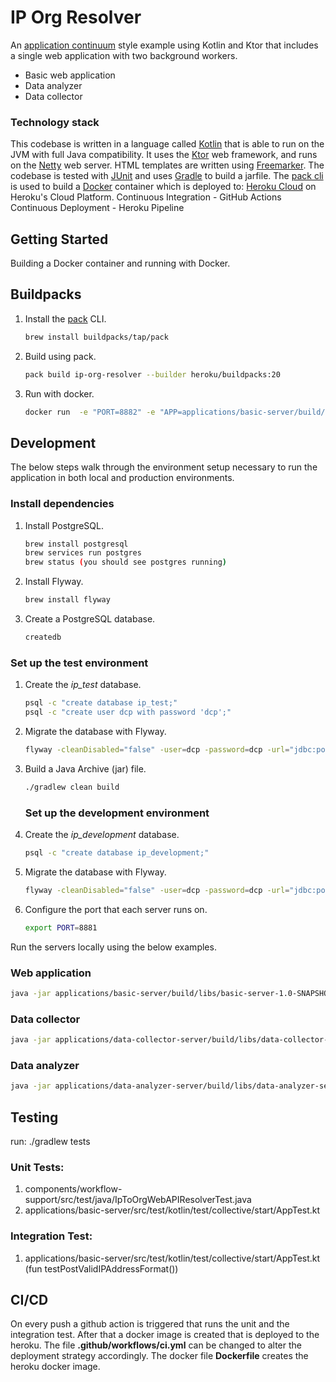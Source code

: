 # IP Org Resolver

An [application continuum](https://www.appcontinuum.io/) style example using Kotlin and Ktor
that includes a single web application with two background workers.

* Basic web application
* Data analyzer
* Data collector

### Technology stack

This codebase is written in a language called [Kotlin](https://kotlinlang.org) that is able to run on the JVM with full
Java compatibility.
It uses the [Ktor](https://ktor.io) web framework, and runs on the [Netty](https://netty.io/) web server.
HTML templates are written using [Freemarker](https://freemarker.apache.org).
The codebase is tested with [JUnit](https://junit.org/) and uses [Gradle](https://gradle.org) to build a jarfile.
The [pack cli](https://buildpacks.io/docs/tools/pack/) is used to build a [Docker](https://www.docker.com/) container 
which is deployed to:
[Heroku Cloud](https://dashboard.heroku.com) on Heroku's Cloud Platform.
Continuous Integration - GitHub Actions
Continuous Deployment - Heroku Pipeline


## Getting Started

Building a Docker container and running with Docker.

## Buildpacks

1.  Install the [pack](https://buildpacks.io/docs/tools/pack/) CLI.
    ```bash
    brew install buildpacks/tap/pack
    ```

1.  Build using pack.
    ```bash
    pack build ip-org-resolver --builder heroku/buildpacks:20
    ```

1.  Run with docker.
    ```bash
    docker run  -e "PORT=8882" -e "APP=applications/basic-server/build/libs/basic-server-1.0-SNAPSHOT.jar" ip-org-resolver
    ```

## Development
The below steps walk through the environment setup necessary to run the application in both local and production
environments.

### Install dependencies

1. Install PostgreSQL.

   ```bash
   brew install postgresql
   brew services run postgres
   brew status (you should see postgres running)
   ```

1. Install Flyway.

   ```bash
   brew install flyway
   ```

1. Create a PostgreSQL database.

   ```bash
   createdb
   ```

### Set up the test environment

1. Create the _ip_test_ database.

   ```bash
   psql -c "create database ip_test;"
   psql -c "create user dcp with password 'dcp';"
   ```

1. Migrate the database with Flyway.

   ```bash
   flyway -cleanDisabled="false" -user=dcp -password=dcp -url="jdbc:postgresql://localhost:5432/ip_test" -locations=filesystem:databases/iporg clean migrate
   ```


1.  Build a Java Archive (jar) file.
    ```bash
    ./gradlew clean build
    ```
    ### Set up the development environment

1. Create the _ip_development_ database.

   ```bash
   psql -c "create database ip_development;"
   ```

1. Migrate the database with Flyway.

   ```bash
   flyway -cleanDisabled="false" -user=dcp -password=dcp -url="jdbc:postgresql://localhost:5432/ip_development" -locations=filesystem:databases/iporg clean migrate
   ```

1.  Configure the port that each server runs on.
    ```bash
    export PORT=8881
    ```

Run the servers locally using the below examples.

### Web application

```bash
java -jar applications/basic-server/build/libs/basic-server-1.0-SNAPSHOT.jar
```

### Data collector

```bash
java -jar applications/data-collector-server/build/libs/data-collector-server-1.0-SNAPSHOT.jar
```

### Data analyzer

```bash
java -jar applications/data-analyzer-server/build/libs/data-analyzer-server-1.0-SNAPSHOT.jar
```
## Testing
run:
./gradlew tests
### Unit Tests:
1.  components/workflow-support/src/test/java/IpToOrgWebAPIResolverTest.java
2. applications/basic-server/src/test/kotlin/test/collective/start/AppTest.kt

### Integration Test:
1.  applications/basic-server/src/test/kotlin/test/collective/start/AppTest.kt (fun testPostValidIPAddressFormat())

## CI/CD
On every push a github action is triggered that runs the unit and the integration test. 
After that a docker image is created that is deployed to the heroku. 
The file **.github/workflows/ci.yml** can be changed to alter the deployment strategy accordingly. 
The docker file **Dockerfile** creates the heroku docker image.